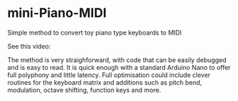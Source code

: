 # mini-Piano-MIDI
Simple method to convert toy piano type keyboards to MIDI 

See this video: 

The method is very straighforward, with code that can be easily debugged and is easy to read. 
It is quick enough with a standard Arduino Nano to offer full polyphony and little latency.
Full optimisation could include clever routines for the keyboard matrix and additions such as pitch bend, modulation, octave shifting, function keys and more.
